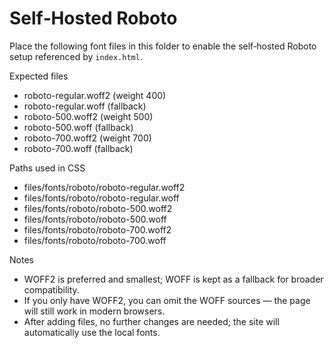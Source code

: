 Self‑Hosted Roboto
==================

Place the following font files in this folder to enable the self‑hosted Roboto setup referenced by `index.html`.

Expected files
- roboto-regular.woff2 (weight 400)
- roboto-regular.woff  (fallback)
- roboto-500.woff2     (weight 500)
- roboto-500.woff      (fallback)
- roboto-700.woff2     (weight 700)
- roboto-700.woff      (fallback)

Paths used in CSS
- files/fonts/roboto/roboto-regular.woff2
- files/fonts/roboto/roboto-regular.woff
- files/fonts/roboto/roboto-500.woff2
- files/fonts/roboto/roboto-500.woff
- files/fonts/roboto/roboto-700.woff2
- files/fonts/roboto/roboto-700.woff

Notes
- WOFF2 is preferred and smallest; WOFF is kept as a fallback for broader compatibility.
- If you only have WOFF2, you can omit the WOFF sources — the page will still work in modern browsers.
- After adding files, no further changes are needed; the site will automatically use the local fonts.

